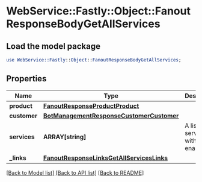 # WebService::Fastly::Object::FanoutResponseBodyGetAllServices

## Load the model package
```perl
use WebService::Fastly::Object::FanoutResponseBodyGetAllServices;
```

## Properties
Name | Type | Description | Notes
------------ | ------------- | ------------- | -------------
**product** | [**FanoutResponseProductProduct**](FanoutResponseProductProduct.md) |  | [optional] 
**customer** | [**BotManagementResponseCustomerCustomer**](BotManagementResponseCustomerCustomer.md) |  | [optional] 
**services** | **ARRAY[string]** | A list of services with Fanout enabled. | [optional] 
**_links** | [**FanoutResponseLinksGetAllServicesLinks**](FanoutResponseLinksGetAllServicesLinks.md) |  | [optional] 

[[Back to Model list]](../README.md#documentation-for-models) [[Back to API list]](../README.md#documentation-for-api-endpoints) [[Back to README]](../README.md)


